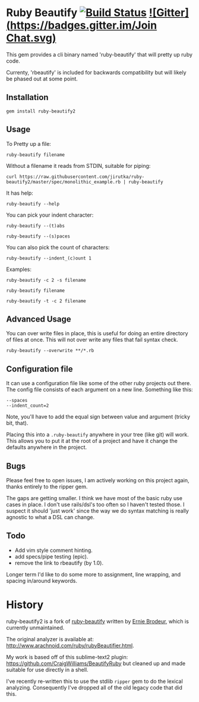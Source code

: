 # Ruby Beautify [![Build Status](https://travis-ci.org/jirutka/ruby-beautify2.png?branch=master)](https://travis-ci.org/jirutka/ruby-beautify2) [![Gitter](https://badges.gitter.im/Join Chat.svg)](https://gitter.im/erniebrodeur/ruby-beautify?utm_source=badge&utm_medium=badge&utm_campaign=pr-badge&utm_content=badge)

This gem provides a cli binary named 'ruby-beautify' that will pretty up ruby code.

Currenty, 'rbeautify' is included for backwards compatibility but will likely be phased out at some point.

## Installation

  `gem install ruby-beautify2`

## Usage

To Pretty up a file:

  `ruby-beautify filename`

Without a filename it reads from STDIN, suitable for piping:

  `curl https://raw.githubusercontent.com/jirutka/ruby-beautify2/master/spec/monolithic_example.rb | ruby-beautify`

It has help:

  `ruby-beautify --help`

You can pick your indent character:

  `ruby-beautify --(t)abs`

  `ruby-beautify --(s)paces`

You can also pick the count of characters:

  `ruby-beautify --indent_(c)ount 1`

Examples:

  `ruby-beautify -c 2 -s filename`

  `ruby-beautify filename`

  `ruby-beautify -t -c 2 filename`

## Advanced Usage

You can over write files in place, this is useful for doing an entire directory of files at once.  This will not over write any files that fail syntax check.

  `ruby-beautify --overwrite **/*.rb`

## Configuration file

It can use a configuration file like some of the other ruby projects out there.  The config file consists of each argument on a new line.  Something like this:

```
--spaces
--indent_count=2
```

Note, you'll have to add the equal sign between value and argument (tricky bit, that).

Placing this into a `.ruby-beautify` anywhere in your tree (like git) will work.  This allows you to put it at the root of a project and have it change the defaults anywhere in the project.

## Bugs

Please feel free to open issues, I am actively working on this project again, thanks entirely to the ripper gem.

The gaps are getting smaller.  I think we have most of the basic ruby use cases in place.  I don't use rails/dsl's too often so I haven't tested those.  I suspect it should 'just work' since the way we do syntax matching is really agnostic to what a DSL can change.

## Todo

* Add vim style comment hinting.
* add specs/pipe testing (epic).
* remove the link to rbeautify (by 1.0).

Longer term I'd like to do some more to assignment, line wrapping, and spacing in/around keywords.

# History

ruby-beautify2 is a fork of [ruby-beautify](https://github.com/erniebrodeur/ruby-beautify) written by [Ernie Brodeur](https://github.com/erniebrodeur), which is currently unmaintained.

The original analyzer is available at: http://www.arachnoid.com/ruby/rubyBeautifier.html.

My work is based off of this sublime-text2 plugin: https://github.com/CraigWilliams/BeautifyRuby but cleaned up and made suitable for use directly in a shell.

I've recently re-written this to use the stdlib `ripper` gem to do the lexical analyzing.  Consequently I've dropped all of the old legacy code that did this.
